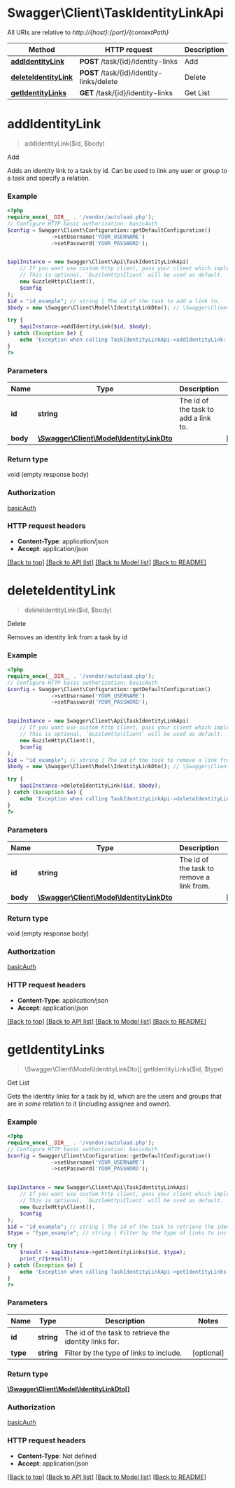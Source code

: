 # Swagger\Client\TaskIdentityLinkApi

All URIs are relative to *http://{host}:{port}/{contextPath}*

Method | HTTP request | Description
------------- | ------------- | -------------
[**addIdentityLink**](TaskIdentityLinkApi.md#addidentitylink) | **POST** /task/{id}/identity-links | Add
[**deleteIdentityLink**](TaskIdentityLinkApi.md#deleteidentitylink) | **POST** /task/{id}/identity-links/delete | Delete
[**getIdentityLinks**](TaskIdentityLinkApi.md#getidentitylinks) | **GET** /task/{id}/identity-links | Get List

# **addIdentityLink**
> addIdentityLink($id, $body)

Add

Adds an identity link to a task by id. Can be used to link any user or group to a task and specify a relation.

### Example
```php
<?php
require_once(__DIR__ . '/vendor/autoload.php');
// Configure HTTP basic authorization: basicAuth
$config = Swagger\Client\Configuration::getDefaultConfiguration()
              ->setUsername('YOUR_USERNAME')
              ->setPassword('YOUR_PASSWORD');


$apiInstance = new Swagger\Client\Api\TaskIdentityLinkApi(
    // If you want use custom http client, pass your client which implements `GuzzleHttp\ClientInterface`.
    // This is optional, `GuzzleHttp\Client` will be used as default.
    new GuzzleHttp\Client(),
    $config
);
$id = "id_example"; // string | The id of the task to add a link to.
$body = new \Swagger\Client\Model\IdentityLinkDto(); // \Swagger\Client\Model\IdentityLinkDto | 

try {
    $apiInstance->addIdentityLink($id, $body);
} catch (Exception $e) {
    echo 'Exception when calling TaskIdentityLinkApi->addIdentityLink: ', $e->getMessage(), PHP_EOL;
}
?>
```

### Parameters

Name | Type | Description  | Notes
------------- | ------------- | ------------- | -------------
 **id** | **string**| The id of the task to add a link to. |
 **body** | [**\Swagger\Client\Model\IdentityLinkDto**](../Model/IdentityLinkDto.md)|  | [optional]

### Return type

void (empty response body)

### Authorization

[basicAuth](../../README.md#basicAuth)

### HTTP request headers

 - **Content-Type**: application/json
 - **Accept**: application/json

[[Back to top]](#) [[Back to API list]](../../README.md#documentation-for-api-endpoints) [[Back to Model list]](../../README.md#documentation-for-models) [[Back to README]](../../README.md)

# **deleteIdentityLink**
> deleteIdentityLink($id, $body)

Delete

Removes an identity link from a task by id

### Example
```php
<?php
require_once(__DIR__ . '/vendor/autoload.php');
// Configure HTTP basic authorization: basicAuth
$config = Swagger\Client\Configuration::getDefaultConfiguration()
              ->setUsername('YOUR_USERNAME')
              ->setPassword('YOUR_PASSWORD');


$apiInstance = new Swagger\Client\Api\TaskIdentityLinkApi(
    // If you want use custom http client, pass your client which implements `GuzzleHttp\ClientInterface`.
    // This is optional, `GuzzleHttp\Client` will be used as default.
    new GuzzleHttp\Client(),
    $config
);
$id = "id_example"; // string | The id of the task to remove a link from.
$body = new \Swagger\Client\Model\IdentityLinkDto(); // \Swagger\Client\Model\IdentityLinkDto | 

try {
    $apiInstance->deleteIdentityLink($id, $body);
} catch (Exception $e) {
    echo 'Exception when calling TaskIdentityLinkApi->deleteIdentityLink: ', $e->getMessage(), PHP_EOL;
}
?>
```

### Parameters

Name | Type | Description  | Notes
------------- | ------------- | ------------- | -------------
 **id** | **string**| The id of the task to remove a link from. |
 **body** | [**\Swagger\Client\Model\IdentityLinkDto**](../Model/IdentityLinkDto.md)|  | [optional]

### Return type

void (empty response body)

### Authorization

[basicAuth](../../README.md#basicAuth)

### HTTP request headers

 - **Content-Type**: application/json
 - **Accept**: application/json

[[Back to top]](#) [[Back to API list]](../../README.md#documentation-for-api-endpoints) [[Back to Model list]](../../README.md#documentation-for-models) [[Back to README]](../../README.md)

# **getIdentityLinks**
> \Swagger\Client\Model\IdentityLinkDto[] getIdentityLinks($id, $type)

Get List

Gets the identity links for a task by id, which are the users and groups that are in *some* relation to it (including assignee and owner).

### Example
```php
<?php
require_once(__DIR__ . '/vendor/autoload.php');
// Configure HTTP basic authorization: basicAuth
$config = Swagger\Client\Configuration::getDefaultConfiguration()
              ->setUsername('YOUR_USERNAME')
              ->setPassword('YOUR_PASSWORD');


$apiInstance = new Swagger\Client\Api\TaskIdentityLinkApi(
    // If you want use custom http client, pass your client which implements `GuzzleHttp\ClientInterface`.
    // This is optional, `GuzzleHttp\Client` will be used as default.
    new GuzzleHttp\Client(),
    $config
);
$id = "id_example"; // string | The id of the task to retrieve the identity links for.
$type = "type_example"; // string | Filter by the type of links to include.

try {
    $result = $apiInstance->getIdentityLinks($id, $type);
    print_r($result);
} catch (Exception $e) {
    echo 'Exception when calling TaskIdentityLinkApi->getIdentityLinks: ', $e->getMessage(), PHP_EOL;
}
?>
```

### Parameters

Name | Type | Description  | Notes
------------- | ------------- | ------------- | -------------
 **id** | **string**| The id of the task to retrieve the identity links for. |
 **type** | **string**| Filter by the type of links to include. | [optional]

### Return type

[**\Swagger\Client\Model\IdentityLinkDto[]**](../Model/IdentityLinkDto.md)

### Authorization

[basicAuth](../../README.md#basicAuth)

### HTTP request headers

 - **Content-Type**: Not defined
 - **Accept**: application/json

[[Back to top]](#) [[Back to API list]](../../README.md#documentation-for-api-endpoints) [[Back to Model list]](../../README.md#documentation-for-models) [[Back to README]](../../README.md)

